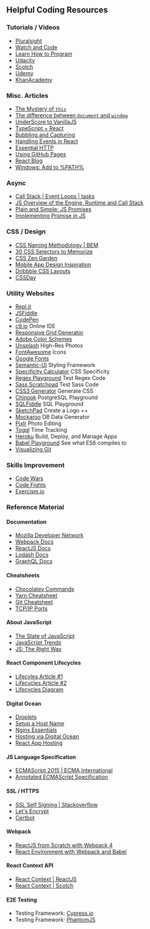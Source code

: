 ## Helpful Coding Resources

### Tutorials / Videos  

- [Pluralsight](https://www.pluralsight.com/paths/javascript)
- [Watch and Code](https://watchandcode.com/)
- [Learn How to Program](https://www.learnhowtoprogram.com/courses)
- [Udacity](https://www.udacity.com/courses/all)
- [Scotch](https://scotch.io/tutorials?hFR%5Bcategory%5D%5B0%5D=Tutorials)
- [Udemy](https://www.udemy.com/)
- [KhanAcademy](https://www.khanacademy.org/computing/computer-science/algorithms)

### Misc. Articles  

- [The Mystery of `this`](https://dmitripavlutin.com/gentle-explanation-of-this-in-javascript/)
- [The difference between `document` and `window`](http://eligeske.com/jquery/what-is-the-difference-between-document-and-window-objects-2/)
- [UnderScore to VanillaJS](https://medium.com/@camjjenkinson/underscore-first-simple-vanilla-js-implementation-d7ad628b40dc)
- [TypeScript + React](https://blog.logrocket.com/how-why-a-guide-to-using-typescript-with-react-fffb76c61614)
- [Bubbling and Capturing](https://javascript.info/bubbling-and-capturing)
- [Handling Events in React](https://appendto.com/2017/01/react-events-101/)
- [Essential HTTP](https://code.tutsplus.com/tutorials/http-the-protocol-every-web-developer-must-know-part-1--net-31177)
- [Using GitHub Pages](http://thejackalofjavascript.com/your-portfolio-website-with-github-pages/)
- [React Blog](https://reactjs.org/blog/)
- [Windows: Add to %PATH%](http://www.itprotoday.com/management-mobility/how-can-i-add-new-folder-my-system-path)

### Async  

- [Call Stack | Event Loops | tasks](https://medium.com/@gaurav.pandvia/understanding-javascript-function-executions-tasks-event-loop-call-stack-more-part-1-5683dea1f5ec)
- [JS Overview of the Engine, Runtime and Call Stack](https://blog.sessionstack.com/how-javascript-works-event-loop-and-the-rise-of-async-programming-5-ways-to-better-coding-with-2f077c4438b5)
- [Plain and Simple: JS Promises](https://coligo.io/javascript-promises-plain-simple/)
- [Implementing Promise in JS](https://www.promisejs.org/implementing/)

### CSS / Design  

- [CSS Naming Methodology | BEM](https://css-tricks.com/bem-101/)
- [30 CSS Selectors to Memorize](https://code.tutsplus.com/tutorials/the-30-css-selectors-you-must-memorize--net-16048)
- [CSS Zen Garden](http://www.csszengarden.com/)
- [Mobile App Design Inspiration](http://www.csswinner.com/blog/10-best-resources-for-mobile-app-design-inspiration)
- [Dribbble CSS Layouts](https://dribbble.com/tags/website)
- [CSSDay](http://2016.cssday.io/)

### Utility Websites  

- [Repl.it](https://repl.it/)
- [JSFiddle](https://jsfiddle.net/)
- [CodePen](https://codepen.io/)
- [c9.io](https://c9.io/login) Online IDE
- [Responsive Grid Generator](http://www.responsivegridsystem.com/calculator/)
- [Adobe Color Schemes](https://color.adobe.com/create/color-wheel/)
- [Unsplash](https://unsplash.com/) High-Res Photos
- [FontAwesome](https://fontawesome.com/) Icons
- [Google Fonts](https://fonts.google.com/)
- [Semantic-UI](https://semantic-ui.com/) Styling Framework
- [Specificity Calculator](https://specificity.keegan.st/) CSS Specificity
- [Regex Playground](https://regexr.com/) Test Regex Code
- [Sass Scratchpad](https://www.sassmeister.com/) Test Sass Code
- [CSS3 Generator](http://css3generator.com/) Generate CSS
- [Chinook](https://chinook.ml/) PostgreSQL Playground
- [SQLFiddle](http://sqlfiddle.com/) SQL Playground
- [SketchPad](https://sketch.io/sketchpad/) Create a Logo ++
- [Mockaroo](https://www.mockaroo.com/) DB Data Generator
- [Pixlr](https://pixlr.com/) Photo Editing
- [Toggl](https://toggl.com/) Time Tracking
- [Heroku](https://heroku.com) Build, Deploy, and Manage Apps
- [Babel Playground](https://babeljs.io/repl/) See what ES6 compiles to
- [Visualizing Git](http://git-school.github.io/visualizing-git/)

### Skills Improvement  

- [Code Wars](https://www.codewars.com/)
- [Code Fights](https://codefights.com/)
- [Exercism.io](http://exercism.io/)

### Reference Material  

#### Documentation
- [Mozilla Developer Network](https://developer.mozilla.org/en-US/)
- [Webpack Docs](https://webpack.js.org/concepts/)
- [ReactJS Docs](https://reactjs.org/docs/hello-world.html)
- [Lodash Docs](https://lodash.com/docs/4.17.5)
- [GraphQL Docs](https://graphql.org/learn/)
#### Cheatsheets
- [Chocolatey Commands](https://chocolatey.org/docs/commands-reference)
- [Yarn Cheatsheet](https://shift.infinite.red/npm-vs-yarn-cheat-sheet-8755b092e5cc)
- [Git Cheatsheet](http://ohshitgit.com/)
- [TCP/IP Ports](http://www.meridianoutpost.com/resources/articles/well-known-tcpip-ports.php)
#### About JavaScript 
- [The State of JavaScript](https://stateofjs.com/2017/front-end/results)
- [JavaScript Trends](https://bestof.js.org/tags/framework/trending/last-3-months)
- [JS: The Right Way](http://jstherightway.org/#the-good-parts)
#### React Component Lifecycles 
- [Lifecyles Article #1](http://busypeoples.github.io/post/react-component-lifecycle/)
- [Lifecycles Article #2](https://medium.com/@baphemot/understanding-reactjs-component-life-cycle-823a640b3e8d)
- [Lifecycles Diagram](http://projects.wojtekmaj.pl/react-lifecycle-methods-diagram/)
#### Digital Ocean
- [Droplets](https://cloud.digitalocean.com/droplets?i=7735e9)
- [Setup a Host Name](https://www.digitalocean.com/community/tutorials/how-to-set-up-a-host-name-with-digitalocean)
- [Nginx Essentials](https://www.digitalocean.com/community/tutorials/nginx-essentials-installation-and-configuration-troubleshooting)
- [Hosting via Digital Ocean](https://github.com/Peridigital/Hosting-demo-postgres)
- [React App Hosting](https://medium.freecodecamp.org/i-built-this-now-what-how-to-deploy-a-react-app-on-a-digitalocean-droplet-662de0fe3f48) 
#### JS Language Specification
- [ECMAScript 2015 | ECMA International](http://www.ecma-international.org/ecma-262/6.0/ECMA-262.pdf)
- [Annotated ECMAScript Specification](https://es5.github.io/)
#### SSL / HTTPS
- [SSL Self Signing | Stackoverflow](https://stackoverflow.com/questions/21297139/how-do-you-sign-a-certificate-signing-request-with-your-certification-authority/21340898#21340898)
- [Let's Encrypt](https://www.digitalocean.com/community/tutorials/how-to-secure-nginx-with-let-s-encrypt-on-ubuntu-16-04)
- [Certbot](https://certbot.eff.org/)
#### Webpack
- [ReactJS from Scratch with Webpack 4](https://medium.freecodecamp.org/part-1-react-app-from-scratch-using-webpack-4-562b1d231e75)
- [React Environment with Webpack and Babel](https://scotch.io/tutorials/setup-a-react-environment-using-webpack-and-babel)
#### React Context API
- [React Context | ReactJS](https://reactjs.org/docs/context.html#reactcreatecontext)
- [React Context | Scotch](https://scotch.io/bar-talk/exciting-new-features-react-163-bye-componentwillreceiveprops-hello-new-context-api)
#### E2E Testing
- Testing Framework: [Cypress.io](https://www.cypress.io/)
- Testing Framework: [PhantomJS](https://github.com/ariya/phantomjs)